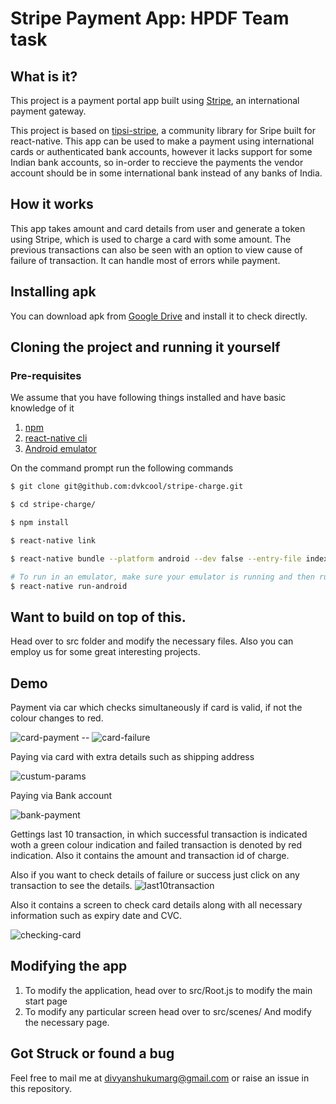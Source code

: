 
# Stripe Payment App: HPDF Team task

## What is it?
This project is a payment portal app built using [Stripe](https://stripe.com/gb), an international payment gateway.

This project is based on [tipsi-stripe](https://github.com/tipsi/tipsi-stripe), a community library for Sripe built for react-native.
This app can be used to make a payment using international cards or authenticated bank accounts, however it lacks support for some Indian bank accounts, so in-order to reccieve the payments the vendor account should be in some international bank instead of any banks of India.

## How it works
This app takes amount and card details from user and generate a token using Stripe, which is used to charge a card with some amount.
The previous transactions can also be seen with an option to view cause of failure of transaction.
It can handle most of errors while payment.

## Installing apk
You can download apk from [Google Drive](https://drive.google.com/open?id=1ozS1hb-w7_bxM40YxEywhPBKMJ1Cl_1S) and install it to check directly.

## Cloning the project and running it yourself

### Pre-requisites
We assume that you have following things installed and have basic knowledge of it
1. [npm](https://www.npmjs.com/) 
2. [react-native cli](https://facebook.github.io/react-native/)
3. [Android emulator](https://developer.android.com/studio/run/emulator.html)

On the command prompt run the following commands

```sh
$ git clone git@github.com:dvkcool/stripe-charge.git

$ cd stripe-charge/

$ npm install

$ react-native link

$ react-native bundle --platform android --dev false --entry-file index.android.js --bundle-output android/app/src/main/assets/index.android.bundle --assets-dest android/app/src/main/res

# To run in an emulator, make sure your emulator is running and then run following command
$ react-native run-android
```

## Want to build on top of this.
Head over to src folder and modify the necessary files.
Also you can employ us for some great interesting projects.

## Demo
Payment via car which checks simultaneously if card is valid, if not the colour changes to red.

 ![card-payment](./demo/stripe1.gif) -- ![card-failure](./demo/stripe2.gif)
 
 
 

Paying via card with extra details such as shipping address

 ![custum-params](./demo/stripe3.gif)




Paying via Bank account

 ![bank-payment](./demo/stripe4.gif)



Gettings last 10 transaction, in which successful transaction is indicated woth a green colour indication and failed transaction is denoted by red indication. Also it contains the amount and transaction id of charge.

Also if you want to check details of failure or success just click on any transaction to see the details.
![last10transaction](./demo/stripe5.gif)



Also it contains a screen to check card details along with all necessary information such as expiry date and CVC.


![checking-card](./demo/stripe6.gif)

## Modifying the app
1. To modify the application, head over to src/Root.js to modify the main start page
2. To modify any particular screen head over to src/scenes/ And modify the necessary page.

## Got Struck or found a bug
Feel free to mail me  at [divyanshukumarg@gmail.com](divyanshukumarg@gmail.com) or raise an issue in this repository.



